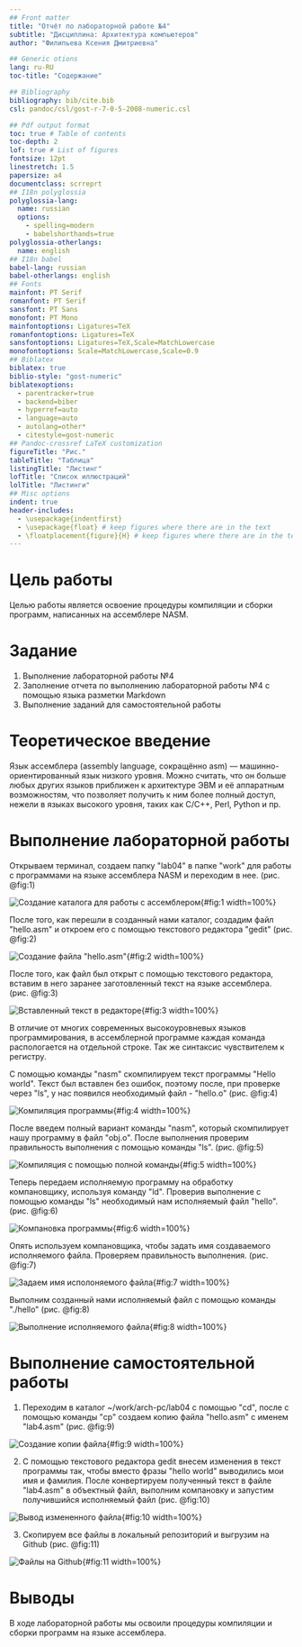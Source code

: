 ```yaml
---
## Front matter
title: "Отчёт по лабораторной работе №4"
subtitle: "Дисциплина: Архитектура компьютеров"
author: "Филипьева Ксения Дмитриевна"

## Generic otions
lang: ru-RU
toc-title: "Содержание"

## Bibliography
bibliography: bib/cite.bib
csl: pandoc/csl/gost-r-7-0-5-2008-numeric.csl

## Pdf output format
toc: true # Table of contents
toc-depth: 2
lof: true # List of figures
fontsize: 12pt
linestretch: 1.5
papersize: a4
documentclass: scrreprt
## I18n polyglossia
polyglossia-lang:
  name: russian
  options:
	- spelling=modern
	- babelshorthands=true
polyglossia-otherlangs:
  name: english
## I18n babel
babel-lang: russian
babel-otherlangs: english
## Fonts
mainfont: PT Serif
romanfont: PT Serif
sansfont: PT Sans
monofont: PT Mono
mainfontoptions: Ligatures=TeX
romanfontoptions: Ligatures=TeX
sansfontoptions: Ligatures=TeX,Scale=MatchLowercase
monofontoptions: Scale=MatchLowercase,Scale=0.9
## Biblatex
biblatex: true
biblio-style: "gost-numeric"
biblatexoptions:
  - parentracker=true
  - backend=biber
  - hyperref=auto
  - language=auto
  - autolang=other*
  - citestyle=gost-numeric
## Pandoc-crossref LaTeX customization
figureTitle: "Рис."
tableTitle: "Таблица"
listingTitle: "Листинг"
lofTitle: "Список иллюстраций"
lolTitle: "Листинги"
## Misc options
indent: true
header-includes:
  - \usepackage{indentfirst}
  - \usepackage{float} # keep figures where there are in the text
  - \floatplacement{figure}{H} # keep figures where there are in the text
---
```


# Цель работы

Целью работы является освоение процедуры компиляции и сборки программ, написанных на ассемблере NASM.

# Задание

1. Выполнение лабораторной работы №4
2. Заполнение отчета по выполнению лабораторной работы №4 с помощью языка разметки Markdown
3. Выполнение заданий для самостоятельной работы

# Теоретическое введение

Язык ассемблера (assembly language, сокращённо asm) — машинно-ориентированный
язык низкого уровня. Можно считать, что он больше любых других языков приближен к
архитектуре ЭВМ и её аппаратным возможностям, что позволяет получить к ним более
полный доступ, нежели в языках высокого уровня, таких как C/C++, Perl, Python и пр.

# Выполнение лабораторной работы

  Открываем терминал, создаем папку "lab04" в папке "work" для работы с программами на языке ассемблера NASM и переходим в нее. (рис. @fig:1)

![Создание каталога для работы с ассемблером](image/1_mkdir_cd.jpg){#fig:1 width=100%}

  После того, как перешли в созданный нами каталог, создадим файл "hello.asm" и откроем его с помощью текстового редактора "gedit" (рис. @fig:2)
  
![Создание файла "hello.asm"](image/2_touch_gedit.jpg){#fig:2 width=100%}
  
  После того, как файл был открыт с помощью текстового редактора, вставим в него заранее заготовленный текст на языке ассемблера. (рис. @fig:3)
  
![Вставленный текст в редакторе](image/3_gedit.jpg){#fig:3 width=100%}

  В отличие от многих современных высокоуровневых языков программирования, в ассемблерной программе каждая команда распологается на отдельной строке. Так же синтаксис чувствителем к регистру.

 
  С помощью команды "nasm" скомпилируем текст программы "Hello world". Текст был вставлен без ошибок, поэтому после, при проверке через "ls", у нас появился необходимый файл - "hello.o" (рис. @fig:4)
  
![Компиляция программы](image/4_nasm.jpg){#fig:4 width=100%}
 
  После введем полный вариант команды "nasm", который скомпилирует нашу программу в файл "obj.o". После выполнения проверим правильность выполнения с помощью команды "ls". (рис. @fig:5)

![Компиляция с помощью полной команды](image/5_large_nasm.jpg){#fig:5 width=100%}

  Теперь передаем исполняемую программу на обработку компановщику, используя команду "ld". Проверив выполнение с помощью команды "ls" необходимый нам исполняемый файл "hello". (рис. @fig:6)

![Компановка программы](image/6_ld.jpg){#fig:6 width=100%}

  Опять используем компановщика, чтобы задать имя создаваемого исполняемого файла. Проверяем правильность выполнения. (рис. @fig:7)

![Задаем имя исполоняемого файла](image/7_ld2.jpg){#fig:7 width=100%}

  Выполним созданный нами исполняемый файл с помощью команды "./hello" (рис. @fig:8)

![Выполнение исполняемого файла](image/8_hello.jpg){#fig:8 width=100%}

# Выполнение самостоятельной работы
  
  1. Переходим в каталог ~/work/arch-pc/lab04 с помощью "cd", после с помощью команды "cp" создаем копию файла "hello.asm" с именем "lab4.asm" (рис. @fig:9)
  
![Создание копии файла](image/9_cp.jpg){#fig:9 width=100%}
  
  2. С помощью текстового редактора gedit внесем изменения в текст программы так, чтобы вместо фразы "hello world" выводились мои имя и фамилия. После конвертируем полученный текст в файле "lab4.asm" в объектный файл, выполним компановку и запустим получившийся исполняемый файл (рис. @fig:10)

![Вывод измененного файла](image/10_name_surname.jpg){#fig:10 width=100%} 

  3. Скопируем все файлы в локальный репозиторий и выгрузим на Github (рис. @fig:11)

![Файлы на Github](image/11_files_on_git.jpg){#fig:11 width=100%} 
 
# Выводы

В ходе лабораторной работы мы освоили процедуры компиляции и сборки программ на языке ассемблера.
